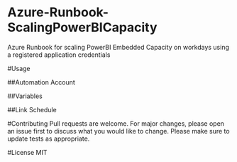 # Azure-Runbook-ScalingPowerBICapacity
Azure Runbook for scaling PowerBI Embedded Capacity on workdays using a registered application credentials

#Usage

##Automation Account

##Variables

##Link Schedule


#Contributing
Pull requests are welcome. For major changes, please open an issue first to discuss what you would like to change.
Please make sure to update tests as appropriate.

#License
MIT
